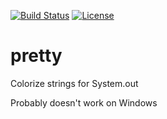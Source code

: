 [![Build Status](https://travis-ci.org/davepmiller/pretty.svg?branch=master)](https://travis-ci.org/davepmiller/pretty)
[![License](https://img.shields.io/badge/license-%20MIT-blue.svg)](../master/LICENSE)

# pretty
Colorize strings for System.out

Probably doesn't work on Windows
